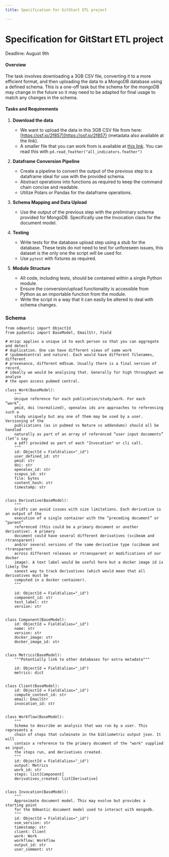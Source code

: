 ```yaml
---
title: Specification for GitStart ETL project

---
```


# Specification for GitStart ETL project

Deadline: August 9th

#### Overview
The task involves downloading a 3GB CSV file, converting it to a more efficient format, and then uploading the data to a MongoDB database using a defined schema. This is a one-off task but the schema for the mongoDB may change in the future so it may need to be adapted for final usage to match any changes in the schema.


#### Tasks and Requirements

1. **Download the data**
	- We want to upload the data in this 3GB CSV file from here: [https://osf.io/2f857](https://osf.io/2f857) (metadata also available at the link).
	- A smaller file that you can work from is available at [this link](https://drive.google.com/drive/folders/1LMEp4Sxp97SIKnO7mNB_vBOz0hoRd4bb?usp=sharing). You can read this with `pd.read_feather("all_indicators.feather")`

3. **Dataframe Conversion Pipeline**
	- Create a pipeline to convert the output of the previous step to a dataframe ideal for use with the provided schema.
	- Abstract operations into functions as required to keep the command chain concise and readable.
	- Utilize Polars or Pandas for the dataframe operations.


4. **Schema Mapping and Data Upload**
	- Use the output of the previous step with the preliminary schema provided for MongoDB. Specifically use the Invocation class for the document model.


5. **Testing**
	- Write tests for the database upload step using a stub for the database. These tests do not need to test for unforeseen issues, this dataset is the only one the script will be used for.
	- Use `pytest` with fixtures as required.


6. **Module Structure**
	- All code, including tests, should be contained within a single Python module.
	- Ensure the conversion/upload functionality is accessible from Python as an importable function from the module.
	- Write the script in a way that it can easily be altered to deal with schema changes.



### Schema

```
from odmantic import ObjectId
from pydantic import BaseModel, EmailStr, Field

# mriqc applies a unique id to each person so that you can aggregate and detect
# duplication. One can have different views of same work
# (pubmedcentral and nature). Each would have different filenames, different
# provenance, different md5sum. Usually there is a final version of record,
# ideally we would be analysing that. Generally for high throughput we analyse
# the open access pubmed central.

class Work(BaseModel):
    """
    Unique reference for each publication/study/work. For each  “work”,
    pmid, doi (normalized), openalex ids are approaches to referencing such a
    study uniquely but any one of them may be used by a user. Versioning of the
    publications (as in pubmed vs Nature vs addendums) should all be handled
    naturally as part of an array of referenced “user input documents” (let’s say
    a pdf) provided as part of each "Invocation" or cli call.
    """
    id: ObjectId = Field(alias="_id")
    user_defined_id: str
    pmid: str
    doi: str
    openalex_id: str
    scopus_id: str
    file: bytes
    content_hash: str
    timestamp: str


class Derivative(BaseModel):
    """
    Gridfs can avoid issues with size limitations. Each derivative is an output of the
    execution of a single container with the “preceding document” or “parent”
    referenced (this could be a primary document or another derivative). A primary
    document could have several different derivatives (scibeam and rtransparent)
    and/or several versions of the same derivative type (scibeam and rtransparent
    across different releases or rtransparent or modifications of our docker
    image). A text label would be useful here but a docker image id is likely the
    sanest way to track derivatives (which would mean that all derivatives must be
    computed in a docker container).
    """

    id: ObjectId = Field(alias="_id")
    component_id: str
    text_label: str
    version: str


class Component(BaseModel):
    id: ObjectId = Field(alias="_id")
    name: str
    version: str
    docker_image: str
    docker_image_id: str


class Metrics(BaseModel):
    """Potentially link to other databases for extra metadata"""

    id: ObjectId = Field(alias="_id")
    metrics: dict


class Client(BaseModel):
    id: ObjectId = Field(alias="_id")
    compute_context_id: str
    email: EmailStr
    invocation_id: str


class Workflow(BaseModel):
    """
    Schema to describe an analysis that was run by a user. This represents a
    chain of steps that culminate in the bibliometric output json. It will
    contain a reference to the primary document of the "work" supplied as input,
    the steps run, and derivatives created.
    """
    id: ObjectId = Field(alias="_id")
    output: Metrics
    work_id: str
    steps: list[Component]
    derivatives_created: list[Derivative]


class Invocation(BaseModel):
    """
    Approximate document model. This may evolve but provides a starting point
    for the Odmantic document model used to interact with mongodb.
    """
    id: ObjectId = Field(alias="_id")
    osm_version: str
    timestamp: str
    client: Client
    work: Work
    workflow: Workflow
    output_id: str
    user_comment: str
```


